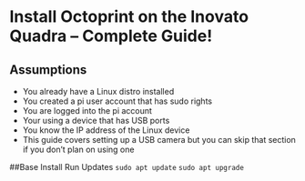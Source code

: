 # Install Octoprint on the Inovato Quadra – Complete Guide!

## Assumptions
- You already have a Linux distro installed
- You created a pi user account that has sudo rights
- You are logged into the pi account
- Your using a device that has USB ports
- You know the IP address of the Linux device
- This guide covers setting up a USB camera but you can skip that section if you don’t plan on using one

##Base Install
Run Updates
`sudo apt update`
`sudo apt upgrade`
